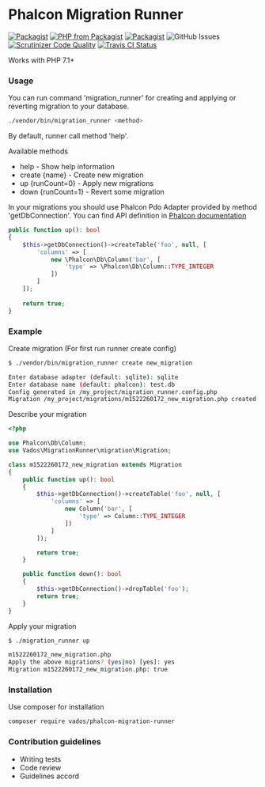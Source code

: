 # Phalcon Migration Runner

[![Packagist](https://img.shields.io/packagist/l/vados/phalcon-migration-runner.svg)]()
[![PHP from Packagist](https://img.shields.io/packagist/php-v/vados/phalcon-migration-runner.svg)]()
[![Packagist](https://img.shields.io/packagist/dt/vados/phalcon-migration-runner.svg)]()
![GitHub Issues](https://img.shields.io/github/issues-raw/ScaryDonetskiy/Phalcon-Migration-Runner.svg)
[![Scrutinizer Code Quality](https://scrutinizer-ci.com/g/ScaryDonetskiy/Phalcon-Migration-Runner/badges/quality-score.png?b=master)](https://scrutinizer-ci.com/g/ScaryDonetskiy/ScaryDonetskiy/Phalcon-Migration-Runner/?branch=master)
[![Travis CI Status](https://travis-ci.org/ScaryDonetskiy/ScaryDonetskiy/Phalcon-Migration-Runner.svg?branch=master)](https://travis-ci.org/ScaryDonetskiy/ScaryDonetskiy/Phalcon-Migration-Runner)

Works with PHP 7.1+

### Usage ###

You can run command 'migration_runner' for creating and applying or reverting migration to your database.

```bash
./vendor/bin/migration_runner <method>
```

By default, runner call method 'help'.

Available methods
 - help - Show help information
 - create {name} - Create new migration
 - up {runCount=0} - Apply new migrations
 - down {runCount=1} - Revert some migration


In your migrations you should use Phalcon Pdo Adapter provided by method 'getDbConnection'. 
You can find API definition in [Phalcon documentation](https://docs.phalconphp.com/en/3.3/Phalcon_Db_AdapterInterface)
```php
public function up(): bool
{
    $this->getDbConnection()->createTable('foo', null, [
        'columns' => [
            new \Phalcon\Db\Column('bar', [
                'type' => \Phalcon\Db\Column::TYPE_INTEGER
            ])
        ]
    ]);
    
    return true;
}
```

### Example ###

Create migration (For first run runner create config)
```bash
$ ./vendor/bin/migration_runner create new_migration

Enter database adapter (default: sqlite): sqlite
Enter database name (default: phalcon): test.db
Config generated in /my_project/migration_runner.config.php
Migration /my_project/migrations/m1522260172_new_migration.php created!
```

Describe your migration
```php
<?php

use Phalcon\Db\Column;
use Vados\MigrationRunner\migration\Migration;

class m1522260172_new_migration extends Migration
{
    public function up(): bool
    {
        $this->getDbConnection()->createTable('foo', null, [
            'columns' => [
                new Column('bar', [
                    'type' => Column::TYPE_INTEGER
                ])
            ]
        ]);

        return true;
    }

    public function down(): bool
    {
        $this->getDbConnection()->dropTable('foo');
        return true;
    }
}
```

Apply your migration
```bash
$ ./migration_runner up

m1522260172_new_migration.php
Apply the above migrations? (yes|no) [yes]: yes
Migration m1522260172_new_migration.php: true
```

### Installation ###

Use composer for installation
```bash
composer require vados/phalcon-migration-runner
```

### Contribution guidelines ###

* Writing tests
* Code review
* Guidelines accord
